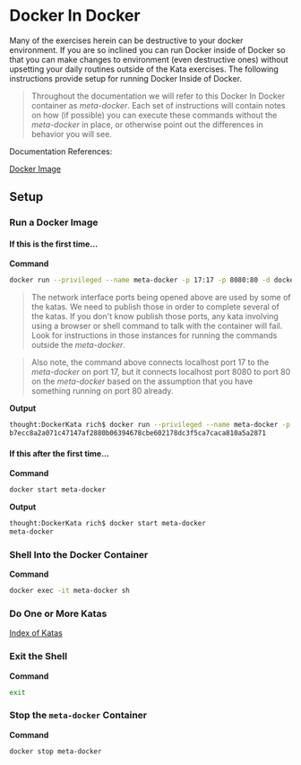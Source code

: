 # Docker In Docker

Many of the exercises herein can be destructive to your docker environment. If you are so inclined you can run Docker inside of Docker so that you can make changes to environment (even destructive ones) without upsetting your daily routines outside of the Kata exercises. The following instructions provide setup for running Docker Inside of Docker.

> Throughout the documentation we will refer to this Docker In Docker container as *meta-docker*. Each set of instructions will contain notes on how (if possible) you can execute these commands without the *meta-docker* in place, or otherwise point out the differences in behavior you will see.

Documentation References:

[Docker Image](https://hub.docker.com/_/docker/)

## Setup

### Run a Docker Image

#### If this is the first time...
**Command**

```bash
docker run --privileged --name meta-docker -p 17:17 -p 8080:80 -d docker:stable-dind
```

> The network interface ports being opened above are used by some of the katas. We need to publish those in order to complete several of the katas. If you don't know publish those ports, any kata involving using a browser or shell command to talk with the container will fail. Look for instructions in those instances for running the commands outside the *meta-docker*.

> Also note, the command above connects localhost port 17 to the *meta-docker* on port 17, but it connects localhost port 8080 to port 80 on the *meta-docker* based on the assumption that you have something running on port 80 already.

**Output**

```bash
thought:DockerKata rich$ docker run --privileged --name meta-docker -p 17:17 -p 8080:80 -d docker:stable-dind
b7ecc8a2a071c47147af2880b06394678cbe602178dc3f5ca7caca810a5a2871
```

#### If this after the first time...
**Command**

```bash
docker start meta-docker
```

**Output**

```bash
thought:DockerKata rich$ docker start meta-docker
meta-docker
```

### Shell Into the Docker Container

**Command**
```bash
docker exec -it meta-docker sh
```

### Do One or More Katas

[Index of Katas](README.md)

### Exit the Shell

**Command**

```bash
exit
```

### Stop the `meta-docker` Container

**Command**

```bash
docker stop meta-docker
```
